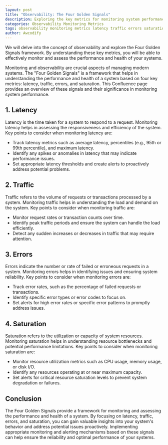 ```yaml
---
layout: post
title: "Observability: The Four Golden Signals"
description: Exploring the key metrics for monitoring system performance and health.
categories: Observability Monitoring Metrics
tags: observability monitoring metrics latency traffic errors saturation
author: Awcodify
---
```

We will delve into the concept of observability and explore the Four Golden Signals framework. By understanding these key metrics, you will be able to effectively monitor and assess the performance and health of your systems.
<!--more-->

Monitoring and observability are crucial aspects of managing modern systems. The "Four Golden Signals" is a framework that helps in understanding the performance and health of a system based on four key metrics: latency, traffic, errors, and saturation. This Confluence page provides an overview of these signals and their significance in monitoring system performance.

## 1. Latency
Latency is the time taken for a system to respond to a request. Monitoring latency helps in assessing the responsiveness and efficiency of the system. Key points to consider when monitoring latency are:
* Track latency metrics such as average latency, percentiles (e.g., 95th or 99th percentile), and maximum latency.
* Identify any spikes or anomalies in latency that may indicate performance issues.
* Set appropriate latency thresholds and create alerts to proactively address potential problems.

## 2. Traffic
Traffic refers to the volume of requests or transactions processed by a system. Monitoring traffic helps in understanding the load and demand on the system. Key points to consider when monitoring traffic are:
* Monitor request rates or transaction counts over time.
* Identify peak traffic periods and ensure the system can handle the load efficiently.
* Detect any sudden increases or decreases in traffic that may require attention.

## 3. Errors
Errors indicate the number or rate of failed or erroneous requests in a system. Monitoring errors helps in identifying issues and ensuring system reliability. Key points to consider when monitoring errors are:
* Track error rates, such as the percentage of failed requests or transactions.
* Identify specific error types or error codes to focus on.
* Set alerts for high error rates or specific error patterns to promptly address issues.

## 4. Saturation
Saturation refers to the utilization or capacity of system resources. Monitoring saturation helps in understanding resource bottlenecks and potential performance limitations. Key points to consider when monitoring saturation are:
* Monitor resource utilization metrics such as CPU usage, memory usage, or disk I/O.
* Identify any resources operating at or near maximum capacity.
* Set alerts for critical resource saturation levels to prevent system degradation or failures.

## Conclusion
The Four Golden Signals provide a framework for monitoring and assessing the performance and health of a system. By focusing on latency, traffic, errors, and saturation, you can gain valuable insights into your system's behavior and address potential issues proactively. Implementing appropriate monitoring and alerting mechanisms based on these signals can help ensure the reliability and optimal performance of your systems.
